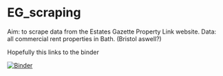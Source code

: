 # EG_scraping
Aim: to scrape data from the Estates Gazette Property Link website.
Data: all commercial rent properties in Bath. (Bristol aswell?)

Hopefully this links to the binder

[![Binder](https://mybinder.org/badge_logo.svg)](https://mybinder.org/v2/gh/GuyAnderson1/EG_scraping.git/main?labpath=EG_scraping.ipynb)
